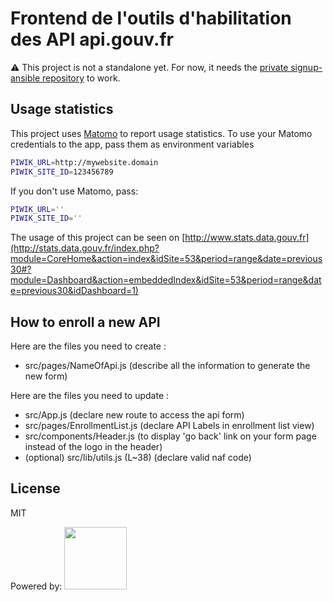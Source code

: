 # Frontend de l'outils d'habilitation des API api.gouv.fr

:warning: This project is not a standalone yet. For now, it needs the [private signup-ansible repository](https://gitlab.incubateur.net/beta.gouv.fr/signup-ansible) to work.

## Usage statistics

This project uses [Matomo](https://matomo.org/) to report usage statistics.
To use your Matomo credentials to the app, pass them as environment variables

```bash
PIWIK_URL=http://mywebsite.domain
PIWIK_SITE_ID=123456789
```

If you don't use Matomo, pass:

```bash
PIWIK_URL=''
PIWIK_SITE_ID=''
```

The usage of this project can be seen on [http://www.stats.data.gouv.fr](http://stats.data.gouv.fr/index.php?module=CoreHome&action=index&idSite=53&period=range&date=previous30#?module=Dashboard&action=embeddedIndex&idSite=53&period=range&date=previous30&idDashboard=1)

## How to enroll a new API

Here are the files you need to create :

- src/pages/NameOfApi.js (describe all the information to generate the new form)

Here are the files you need to update :

- src/App.js (declare new route to access the api form)
- src/pages/EnrollmentList.js (declare API Labels in enrollment list view)
- src/components/Header.js (to display 'go back' link on your form page instead of the logo in the header)
- (optional) src/lib/utils.js (L~38) (declare valid naf code)

## License

MIT

Powered by: [<img src="http://www.browserstack.com/images/layout/browserstack-logo-600x315.png" height="100"/>](https://www.browserstack.com/)
